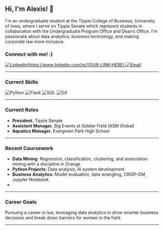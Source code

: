 ## Hi, I'm Alexis! 👋

I'm an undergraduate student at the Tippie College of Business, University of Iowa, where I serve on Tippie Senate which represent students in collaboration with the Undergraduate Program Office and Dean’s Office. I'm passionate about data analytics, business technology, and making corporate law more inclusive.

### Connect with me! :)
[![LinkedIn]((https://img.shields.io/badge/LinkedIn-blue?logo=linkedin&style=flat))(https://www.linkedin.com/in/YOUR-LINK-HERE)  ](https://www.linkedin.com/in/alexis-elwood-67949a268/)
[![Email](https://img.shields.io/badge/Email-grey?logo=gmail&style=flat)](mailto:aaelwood@uiowa.edu)

---

###  Current Skills

![Python](https://img.shields.io/badge/-Python-blue?logo=python)
![Flask](https://img.shields.io/badge/-Flask-black?logo=flask)
![SQL](https://img.shields.io/badge/-SQL-blueviolet)
![Git](https://img.shields.io/badge/-Git-orange?logo=git)

---

### Current Roles

-  **President**, Tippie Senate  
-  **Assistant Manager**, Big Events at Soldier Field (ASM Global)  
-  **Aquatics Manager**, Evergreen Park High School

---

###  Recent Coursework

- **Data Mining**: Regression, classification, clustering, and association mining with a discipline in Orange
- **Python Projects**: Data analysis, AI system development  
- **Business Analytics**: Model evaluation, data wrangling, CRISP-DM, Jupyter Notebook
- 

---

###  Career Goals

Pursuing a career in law, leveraging data analytics to drive smarter business decisions and break down barriers for women in the field.

---

